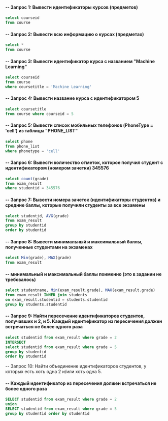 #### -- Запрос 1: Вывести идентификаторы курсов (предметов)
```sql
select courseid 
from course
```


#### -- Запрос 2: Вывести всю информацию о курсах (предметах)
```sql
select * 
from course
```


#### -- Запрос 3: Вывести идентификатор курса с названием "Machine Learning"
```sql
select courseid 
from course 
where coursetitle = 'Machine Learning'
```


#### -- Запрос 4: Вывести название курса с идентификатором 5
```sql
select coursetitle 
from course where courseid = 5
```


#### -- Запрос 5: Вывести список мобильных телефонов (PhoneType = 'cell') из таблицы "PHONE_LIST"
```sql
select phone 
from phone_list  
where phonetype = 'cell'
```
 

#### -- Запрос 6: Вывести количество отметок, которое получил студент с идентификатором (номером зачетки) 345576
```sql
select count(grade) 
from exam_result 
where studentid = 345576
```
 

#### -- Запрос 7: Вывести номера зачеток (идентификаторы студентов) и средние баллы, которые получили студенты за все экзамены
```sql
select studentid, AVG(grade) 
from exam_result 
group by studentid 
order by studentid
```


#### -- Запрос 8: Вывести минимальный и максимальный баллы, полученные студентами на экзаменах
```sql
select Min(grade), MAX(grade)
from exam_result
```


#### -- минимальный и максимальный баллы поименно (это в задании не требовалось)
```sql
select studentname, Min(exam_result.grade), MAX(exam_result.grade) 
from exam_result INNER join students 
on exam_result.studentid = students.studentid 
group by students.studentid
```


#### -- Запрос 9: Найти пересечение идентификаторов студентов, получавших и 2, и 5. Каждый идентификатор из пересечения должен встречаться не более одного раза
```sql
select studentid from exam_result where grade = 2 
INTERSECT 
select studentid from exam_result where grade = 5 
group by studentid
order by studentid
```


-- Запрос 10: Найти объединение идентификаторов студентов, у которых есть хоть одна 2 и/или хоть одна 5. 
#### -- Каждый идентификатор из пересечения должен встречаться не более одного раза
```sql
SELECT studentid from exam_result where grade = 2 
union 
SELECT studentid from exam_result where grade = 5
group by studentid order by studentid
```

